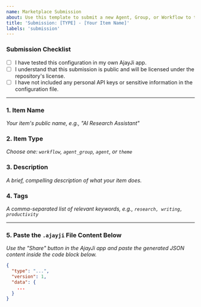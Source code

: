 ```yaml
---
name: Marketplace Submission
about: Use this template to submit a new Agent, Group, or Workflow to the Bazaar.
title: 'Submission: [TYPE] - [Your Item Name]'
labels: 'submission'
---
```


### **Submission Checklist**

- [ ] I have tested this configuration in my own AjayJi app.
- [ ] I understand that this submission is public and will be licensed under the repository's license.
- [ ] I have not included any personal API keys or sensitive information in the configuration file.

---

### **1. Item Name**

*Your item's public name, e.g., "AI Research Assistant"*

### **2. Item Type**

*Choose one: `workflow`, `agent_group`, `agent`, or `theme`*

### **3. Description**

*A brief, compelling description of what your item does.*

### **4. Tags**

*A comma-separated list of relevant keywords, e.g., `research, writing, productivity`*

---

### **5. Paste the `.ajayji` File Content Below**

*Use the "Share" button in the AjayJi app and paste the generated JSON content inside the code block below.*

```json
{
  "type": "...",
  "version": 1,
  "data": {
    ...
  }
}
